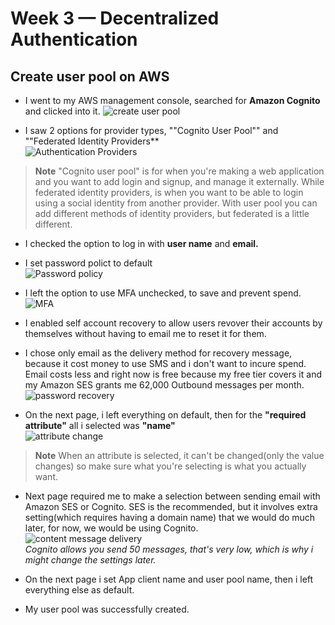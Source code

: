 # Week 3 — Decentralized Authentication 

## Create user pool on AWS 
- I went to my AWS management console, searched for **Amazon Cognito** and clicked into it.  ![create user pool](https://user-images.githubusercontent.com/105195327/224273651-e778ad11-d0ed-40a1-a5e7-7d2bc5b2052e.png)  

- I saw 2 options for provider types, ""Cognito User Pool"" and ""Federated Identity Providers**  
![Authentication Providers](https://user-images.githubusercontent.com/105195327/224278181-e3e74ba3-a99a-4698-ba54-5462126c43dc.png)  


> **Note** "Cognito user pool" is for when you're making a web application and you want to add login and signup, and manage it externally. While federated identity providers, is when you want to be able to login using a social identity from another provider. With user pool you can add different methods of identity providers, but federated is a little different. 

- I checked the option to log in with **user name** and **email.**  
- I set password polict to default    
![Password policy](https://user-images.githubusercontent.com/105195327/224280889-959ea303-7c11-4fe3-ba37-77ad1899ef44.png)  

- I left the option to use MFA unchecked, to save and prevent spend.  
![MFA](https://user-images.githubusercontent.com/105195327/224281027-e64de56f-78c3-4741-8414-91a43712da72.png)  

- I enabled self account recovery to allow users revover their accounts by themselves without having to email me to reset it for them.  

- I chose only email as the delivery method for recovery message, because it cost money to use SMS and i don't want to incure spend. Email costs less and right now is free because my free tier covers it and my Amazon SES grants me 62,000 Outbound messages per month.     
![password recovery](https://user-images.githubusercontent.com/105195327/224283434-8e80f7be-4bce-411e-92b9-ccc3d7ada17c.png)  
- On the next page, i left everything on default, then for the **"required attribute"** all i selected was **"name"**  
![attribute change](https://user-images.githubusercontent.com/105195327/224288305-928f2858-ed74-4a09-851b-013357b44605.png)  

> **Note** When an attribute is selected, it can't be changed(only the value changes) so make sure what you're selecting is what you actually want.  

- Next page required me to make a selection between sending email with Amazon SES or Cognito. SES is the recommended, but it involves extra setting(which requires having a domain name) that we would do much later, for now, we would be using Cognito.  
![content message delivery](https://user-images.githubusercontent.com/105195327/224290216-24ec66eb-3d69-40e8-b1bc-fd850804aa2b.png)  
*Cognito allows you send 50 messages, that's very low, which is why i might change the settings later.*  

- On the next page i set App client name and user pool name, then i left everything else as default.  
- My user pool was successfully created. 


